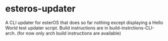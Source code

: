 # esteros-updater

A CLI updater for esterOS that does so far nothing except displaying a Hello World test updater script.
Build instructions are in build-instrctions-CLI-arch. (for now only arch build instructions are available)
